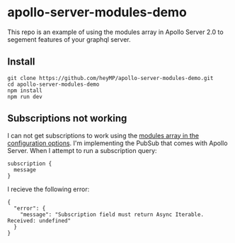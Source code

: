 # apollo-server-modules-demo

This repo is an example of using the modules array in Apollo Server 2.0 to segement features of your graphql server.

## Install

```
git clone https://github.com/heyMP/apollo-server-modules-demo.git
cd apollo-server-modules-demo
npm install
npm run dev
```

## Subscriptions not working

I can not get subscriptions to work using the [modules array in the configuration options](https://github.com/heyMP/apollo-server-modules-demo/blob/master/index.js#L4-L6).
I'm implementing the PubSub that comes with Apollo Server.
When I attempt to run a subscription query:
```
subscription {
  message
}
```
I recieve the following error:
```
{
  "error": {
    "message": "Subscription field must return Async Iterable. Received: undefined"
  }
}
```
